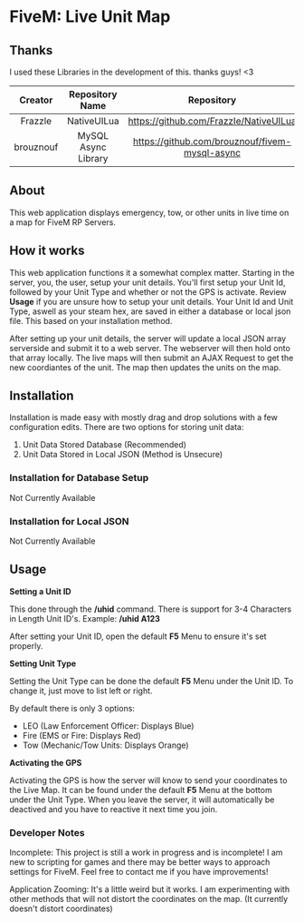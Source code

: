 # FiveM: Live Unit Map


## Thanks
I used these Libraries in the development of this. thanks guys! <3

| Creator   | Repository Name     | Repository                             |
|:---------:|:-------------------:|:--------------------------------------:|
| Frazzle   | NativeUILua         | https://github.com/FrazzIe/NativeUILua         |
| brouznouf | MySQL Async Library | https://github.com/brouznouf/fivem-mysql-async |


## About
This web application displays emergency, tow, or other units in live time on a map for FiveM RP Servers.


## How it works
This web application functions it a somewhat complex matter. Starting in the server, you, the user, setup your unit details. You'll first setup your Unit Id, followed by your Unit Type and whether or not the GPS is activate. Review **Usage** if you are unsure how to setup your unit details. Your Unit Id and Unit Type, aswell as your steam hex, are saved in either a database or local json file. This based on your installation method.

After setting up your unit details, the server will update a local JSON array serverside and submit it to a web server. The webserver will then hold onto that array locally. The live maps will then submit an AJAX Request to get the new coordiantes of the unit. The map then updates the units on the map.


## Installation
Installation is made easy with mostly drag and drop solutions with a few configuration edits. There are two options for storing unit data:
1. Unit Data Stored Database (Recommended)
2. Unit Data Stored in Local JSON (Method is Unsecure)

### Installation for Database Setup
Not Currently Available

### Installation for Local JSON 
Not Currently Available


## Usage
**Setting a Unit ID**

This done through the **/uhid** command. There is support for 3-4 Characters in Length Unit ID's.
Example: **/uhid A123**
 
After setting your Unit ID, open the default **F5** Menu to ensure it's set properly.


**Setting Unit Type**

Setting the Unit Type can be done the default **F5** Menu under the Unit ID. To change it, just move to list left or right. 

By default there is only 3 options:
- LEO (Law Enforcement Officer: Displays Blue)
- Fire (EMS or Fire: Displays Red)
- Tow (Mechanic/Tow Units: Displays Orange)


**Activating the GPS**

Activating the GPS is how the server will know to send your coordinates to the Live Map. It can be found under the default **F5** Menu at the bottom under the Unit Type. When you leave the server, it will automatically be deactived and you have to reactive it next time you join.


### Developer Notes
Incomplete: This project is still a work in progress and is incomplete! I am new to scripting for games and there may be better ways to approach settings for FiveM. Feel free to contact me if you have improvements!

Application Zooming: It's a little weird but it works. I am experimenting with other methods that will not distort the coordinates on the map. (It currently doesn't distort coordinates)

